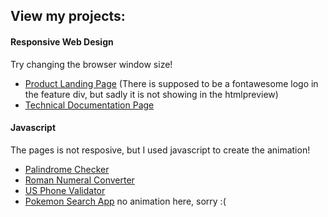 ## View my projects: 

#### Responsive Web Design
<p>Try changing the browser window size!</p>



<ul>
  <li><a href="https://htmlpreview.github.io/?https://github.com/kevokt/personal-fcc-project/blob/main/04_product-landing-page/index.html
" target="_blank">Product Landing Page</a> (There is supposed to be a fontawesome logo in the feature div, but sadly it is not showing in the htmlpreview)</li>
  <li><a href="https://htmlpreview.github.io/?https://github.com/kevokt/personal-fcc-project/blob/main/03_technical-doc-page/index.html
" target="_blank">Technical Documentation Page</a></li>
</ul>

#### Javascript
<p>The pages is not resposive, but I used javascript to create the animation!</p>
<ul>
  <li><a href="https://htmlpreview.github.io/?https://github.com/kevokt/personal-fcc-project/blob/main/06_palindrome-checker/index.html" target="_blank">Palindrome Checker</a></li>
  <li><a href="https://htmlpreview.github.io/?https://github.com/kevokt/personal-fcc-project/blob/main/07_roman-numeral-converter/index.html" target="_blank">Roman Numeral Converter</a>
</li>
  <li><a href="https://htmlpreview.github.io/?https://github.com/kevokt/personal-fcc-project/blob/main/08_US-phone-validator/index.html" target="_blank">US Phone Validator</a></li>
  <li><a href="https://htmlpreview.github.io/?https://github.com/kevokt/personal-fcc-project/blob/main/10_pokemon_search_app/index.html" target="_blank">Pokemon Search App</a> no animation here, sorry :(</li>
</ul>
